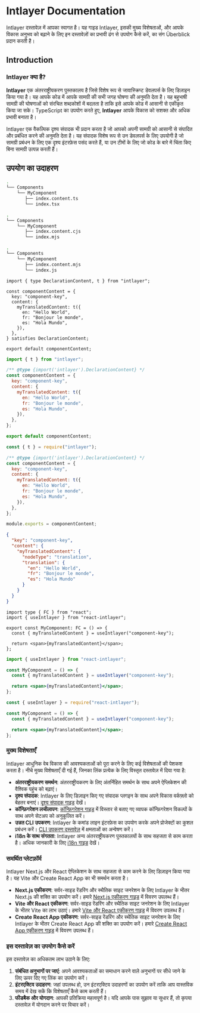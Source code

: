 # Intlayer Documentation

Intlayer दस्तावेज़ में आपका स्वागत है। यह गाइड Intlayer, इसकी मुख्य विशेषताओं, और आपके विकास अनुभव को बढ़ाने के लिए इन दस्तावेज़ों का प्रभावी ढंग से उपयोग कैसे करें, का संग Überblick प्रदान करती है।

## Introduction

### Intlayer क्या है?

**Intlayer** एक अंतरराष्ट्रीयकरण पुस्तकालय है जिसे विशेष रूप से जावास्क्रिप्ट डेवलपर्स के लिए डिज़ाइन किया गया है। यह आपके कोड में आपके सामग्री की सभी जगह घोषणा की अनुमति देता है। यह बहुभाषी सामग्री की घोषणाओं को संरचित शब्दकोशों में बदलता है ताकि इसे आपके कोड में आसानी से एकीकृत किया जा सके। TypeScript का उपयोग करते हुए, **Intlayer** आपके विकास को सशक्त और अधिक प्रभावी बनाता है।

Intlayer एक वैकल्पिक दृश्य संपादक भी प्रदान करता है जो आपको अपनी सामग्री को आसानी से संपादित और प्रबंधित करने की अनुमति देता है। यह संपादक विशेष रूप से उन डेवलपर्स के लिए उपयोगी है जो सामग्री प्रबंधन के लिए एक दृश्य इंटरफ़ेस पसंद करते हैं, या उन टीमों के लिए जो कोड के बारे में चिंता किए बिना सामग्री उत्पन्न करती हैं।

## उपयोग का उदाहरण

```bash codeFormat="typescript"
.
└── Components
    └── MyComponent
       ├── index.content.ts
       └── index.tsx
```

```bash codeFormat="commonjs"
.
└── Components
    └── MyComponent
       ├── index.content.cjs
       └── index.mjs
```

```bash codeFormat="esm"
.
└── Components
    └── MyComponent
       ├── index.content.mjs
       └── index.js
```

```tsx fileName="src/components/MyComponent/index.content.ts" contentDeclarationFormat="typescript"
import { type DeclarationContent, t } from "intlayer";

const componentContent = {
  key: "component-key",
  content: {
    myTranslatedContent: t({
      en: "Hello World",
      fr: "Bonjour le monde",
      es: "Hola Mundo",
    }),
  },
} satisfies DeclarationContent;

export default componentContent;
```

```javascript fileName="src/components/MyComponent/index.content.mjs" contentDeclarationFormat="esm"
import { t } from "intlayer";

/** @type {import('intlayer').DeclarationContent} */
const componentContent = {
  key: "component-key",
  content: {
    myTranslatedContent: t({
      en: "Hello World",
      fr: "Bonjour le monde",
      es: "Hola Mundo",
    }),
  },
};

export default componentContent;
```

```javascript fileName="src/components/MyComponent/index.content.cjs" contentDeclarationFormat="commonjs"
const { t } = require("intlayer");

/** @type {import('intlayer').DeclarationContent} */
const componentContent = {
  key: "component-key",
  content: {
    myTranslatedContent: t({
      en: "Hello World",
      fr: "Bonjour le monde",
      es: "Hola Mundo",
    }),
  },
};

module.exports = componentContent;
```

```json fileName="src/components/MyComponent/index.content.json" contentDeclarationFormat="json"
{
  "key": "component-key",
  "content": {
    "myTranslatedContent": {
      "nodeType": "translation",
      "translation": {
        "en": "Hello World",
        "fr": "Bonjour le monde",
        "es": "Hola Mundo"
      }
    }
  }
}
```

```tsx fileName="src/components/MyComponent/index.tsx" codeFormat="typescript"
import type { FC } from "react";
import { useIntlayer } from "react-intlayer";

export const MyComponent: FC = () => {
  const { myTranslatedContent } = useIntlayer("component-key");

  return <span>{myTranslatedContent}</span>;
};
```

```jsx fileName="src/components/MyComponent/index.mjx" codeFormat="esm"
import { useIntlayer } from "react-intlayer";

const MyComponent = () => {
  const { myTranslatedContent } = useIntlayer("component-key");

  return <span>{myTranslatedContent}</span>;
};
```

```jsx fileName="src/components/MyComponent/index.csx" codeFormat="commonjs"
const { useIntlayer } = require("react-intlayer");

const MyComponent = () => {
  const { myTranslatedContent } = useIntlayer("component-key");

  return <span>{myTranslatedContent}</span>;
};
```

### मुख्य विशेषताएँ

Intlayer आधुनिक वेब विकास की आवश्यकताओं को पूरा करने के लिए कई विशेषताओं की पेशकश करता है। नीचे मुख्य विशेषताएँ दी गई हैं, जिनका लिंक प्रत्येक के लिए विस्तृत दस्तावेज़ में दिया गया है:

- **अंतरराष्ट्रीयकरण समर्थन**: अंतरराष्ट्रीयकरण के लिए अंतर्निहित समर्थन के साथ अपने ऐप्लिकेशन की वैश्विक पहुंच को बढ़ाएं।
- **दृश्य संपादक**: Intlayer के लिए डिज़ाइन किए गए संपादक प्लगइन के साथ अपने विकास वर्कफ़्लो को बेहतर बनाएं। [दृश्य संपादक गाइड](https://github.com/aymericzip/intlayer/blob/main/docs/hi/intlayer_editor.md) देखें।
- **कॉन्फ़िगरेशन लचीलापन**: [कॉन्फ़िगरेशन गाइड](https://github.com/aymericzip/intlayer/blob/main/docs/hi/configuration.md) में विस्तार से बताए गए व्यापक कॉन्फ़िगरेशन विकल्पों के साथ अपने सेटअप को अनुकूलित करें।
- **उन्नत CLI उपकरण**: Intlayer के कमांड लाइन इंटरफ़ेस का उपयोग करके अपने प्रोजेक्टों का कुशल प्रबंधन करें। [CLI उपकरण दस्तावेज़](https://github.com/aymericzip/intlayer/blob/main/docs/hi/intlayer_cli.md) में क्षमताओं का अन्वेषण करें।
- **i18n के साथ संगतता**: Intlayer अन्य अंतरराष्ट्रीयकरण पुस्तकालयों के साथ सहजता से काम करता है। अधिक जानकारी के लिए [i18n गाइड](https://github.com/aymericzip/intlayer/blob/main/docs/hi/intlayer_with_i18next.md) देखें।

### समर्थित प्लेटफ़ॉर्म

Intlayer Next.js और React ऐप्लिकेशन के साथ सहजता से काम करने के लिए डिज़ाइन किया गया है। यह Vite और Create React App का भी समर्थन करता है।

- **Next.js एकीकरण**: सर्वर-साइड रेंडरिंग और स्थैतिक साइट जनरेशन के लिए Intlayer के भीतर Next.js की शक्ति का उपयोग करें। हमारे [Next.js एकीकरण गाइड](https://github.com/aymericzip/intlayer/blob/main/docs/hi/intlayer_with_nextjs_15.md) में विवरण उपलब्ध हैं।
- **Vite और React एकीकरण**: सर्वर-साइड रेंडरिंग और स्थैतिक साइट जनरेशन के लिए Intlayer के भीतर Vite का लाभ उठाएं। हमारे [Vite और React एकीकरण गाइड](https://github.com/aymericzip/intlayer/blob/main/docs/hi/intlayer_with_vite+react.md) में विवरण उपलब्ध हैं।
- **Create React App एकीकरण**: सर्वर-साइड रेंडरिंग और स्थैतिक साइट जनरेशन के लिए Intlayer के भीतर Create React App की शक्ति का उपयोग करें। हमारे [Create React App एकीकरण गाइड](https://github.com/aymericzip/intlayer/blob/main/docs/hi/intlayer_with_create_react_app.md) में विवरण उपलब्ध हैं।

### इस दस्तावेज़ का उपयोग कैसे करें

इस दस्तावेज़ का अधिकतम लाभ उठाने के लिए:

1. **संबंधित अनुभागों पर जाएं**: अपने आवश्यकताओं का समाधान करने वाले अनुभागों पर सीधे जाने के लिए ऊपर दिए गए लिंक का उपयोग करें।
2. **इंटरएक्टिव उदाहरण**: जहां उपलब्ध हो, उन इंटरएक्टिव उदाहरणों का उपयोग करें ताकि आप वास्तविक समय में देख सकें कि विशेषताएँ कैसे काम करती हैं।
3. **फीडबैक और योगदान**: आपकी प्रतिक्रिया महत्वपूर्ण है। यदि आपके पास सुझाव या सुधार हैं, तो कृपया दस्तावेज़ में योगदान करने पर विचार करें।
